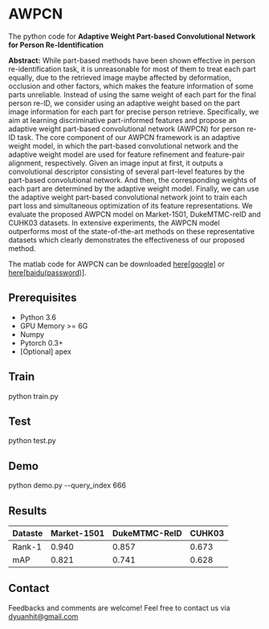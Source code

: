 # AWPCN
The python code for **Adaptive Weight Part-based Convolutional Network for Person Re-Identification**

**Abstract:** While part-based methods have been shown effective in person re-identification
task, it is unreasonable for most of them to treat each part equally, due to the retrieved
image maybe affected by deformation, occlusion and other factors, which makes the feature
information of some parts unreliable. Instead of using the same weight of each part
for the final person re-ID, we consider using an adaptive weight based on the part image
information for each part for precise person retrieve. Specifically, we aim at learning discriminative
part-informed features and propose an adaptive weight part-based convolutional
network (AWPCN) for person re-ID task. The core component of our AWPCN framework
is an adaptive weight model, in which the part-based convolutional network and the adaptive
weight model are used for feature refinement and feature-pair alignment, respectively.
Given an image input at first, it outputs a convolutional descriptor consisting of several
part-level features by the part-based convolutional network. And then, the corresponding
weights of each part are determined by the adaptive weight model. Finally, we can use the
adaptive weight part-based convolutional network joint to train each part loss and simultaneous
optimization of its feature representations. We evaluate the proposed AWPCN model
on Market-1501, DukeMTMC-reID and CUHK03 datasets. In extensive experiments, the
AWPCN model outperforms most of the state-of-the-art methods on these representative
datasets which clearly demonstrates the effectiveness of our proposed method.

The matlab code for AWPCN can be downloaded [here[google]]() or [here[baidu(password)]]().

## Prerequisites

- Python 3.6
- GPU Memory >= 6G
- Numpy
- Pytorch 0.3+
- [Optional] apex 

## Train
python train.py

## Test
python test.py

## Demo
python demo.py --query_index 666

## Results
| Dataste | Market-1501 | DukeMTMC-ReID | CUHK03 |
| --------| --------| ------- | ------ |
| Rank-1  | 0.940   | 0.857   | 0.673  | 
| mAP     | 0.821   | 0.741   | 0.628  |


## Contact
Feedbacks and comments are welcome! Feel free to contact us via dyuanhit@gmail.com



